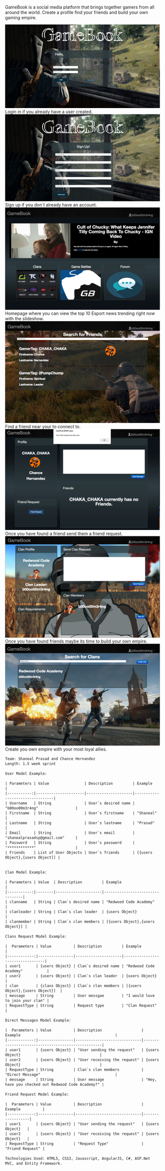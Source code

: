 GameBook is a social media platform that brings together gamers from all around the world. Create a profile find your friends and build your own gaming empire.

<img src="./READMEPic/login.png">
Login in if you already have a user created.
<img src="./READMEPic/signup.png">
Sign up if you don`t already have an account.
<img src="./READMEPic/homepage.png">
Homepage where you can view the top 10 Esport news trending right now with the slideshow.
<img src="./READMEPic/friend.png">
Find a friend near your to connect to.
<img src="./READMEPic/findfriend.png">
Once you have found a friend send them a friend request.
<img src="./READMEPic/clanr.png">
Once you have found friends maybe its time to build your own empire.
<img src="./READMEPic/clan.png">
Create you own empire with your most loyal allies.

~~~~~~~~~~~~~~~~~~~~~~~~~~~~~~~~~~~~~~~~~~~~~~~~~~~~~~~~~~~~~~~~~~~~~~~~~~~~~~~
Team: Shaneal Prasad and Chance Hernandez
Length: 1.5 week sprint

User Model Example:

| Parameters | Value                | Description         | Example                         |
|-----------:|----------------------|---------------------|---------------------------------|
| Username   | String               | User`s desired name | "b00oo00m3r4ng"                 |
| Firstname  | String               | User`s firstname    | "Shaneal"                       |
| Lastname   | String               | User`s lastname     | "Prasad"                        |
| Email      | String               | User`s email        | "shanealprasadsp@gmail.com"     |
| Password   | String               | User`s password     | "************"                  |
| Friends    | List of User Objects | User`s friends      | [{users Object},{users Object]] |


Clan Model Example: 

| Parameters | Value  | Description         | Example                         |
|-----------:|--------|---------------------|---------------------------------|
| clanname   | String | Clan`s desired name | "Redwood Code Academy"          |
| clanleader | String | Clan`s clan leader  | {users Object}                  |
| clanmember | String | Clan`s clan members | [{users Object},{users Object}] |

Clans Request Model Example:

|  Parameters | Value          | Description         | Example                          |
|------------:|----------------|---------------------|----------------------------------|
| user1       | {users Object} | Clan`s desired name | "Redwood Code Academy"           |
| user2       | {users Object} | Clan`s clan leader  | {users Object}                   |
| clan        | {clans Object} | Clan`s clan members | [{users Object},{users Object}]  |
| message     | String         | User messgae        | "I would love to join your clan" |
| RequestType | String         | Request type        | "Clan Request"                   |

Direct Messages Model Example: 

|  Parameters | Value          | Description                  | Example                                           |
|------------:|----------------|------------------------------|---------------------------------------------------|
| user1       | {users Object} | "User sending the request"   | {users Object}                                    |
| user2       | {users Object} | "User receiving the request" | {users Object}                                    |
| RequestType | String         | Clan`s clan members          | "Direct Message"                                  |
| message     | String         | User message                 | "Hey, have you checked out Redwood Code Academy?" |

Friend Request Model Example:

|  Parameters | Value          | Description                  | Example          |
|------------:|----------------|------------------------------|------------------|
| user1       | {users Object} | "User sending the request"   | {users Object}   |
| user2       | {users Object} | "User receiving the request" | {users Object}   |
| RequestType | String         | "Request Type"               | "Friend Request" |

Technologies Used: HTML5, CSS3, Javascript, AngularJS, C#, ASP.Net MVC, and Entity Framework.